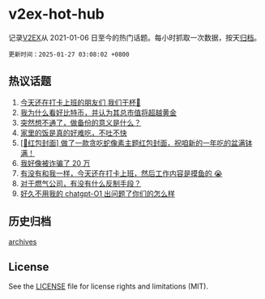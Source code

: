# v2ex-hot-hub

 记录[V2EX](https://www.v2ex.com/)从 2021-01-06 日至今的热门话题。每小时抓取一次数据，按天[归档](archives)。

`更新时间：2025-01-27 03:08:02 +0800`

## 热议话题

1. [今天还在打卡上班的朋友们 我们干杯🍻](https://www.v2ex.com/t/1107877)
1. [我为什么看好比特币，并认为其总市值将超越黄金](https://www.v2ex.com/t/1107964)
1. [突然想不通了，做备份的意义是什么？](https://www.v2ex.com/t/1107879)
1. [家里的饭是真的好难吃，不吐不快](https://www.v2ex.com/t/1107919)
1. [[🧧红包封面] 做了一款贪吃蛇像素主题红包封面，祝咱新的一年吃的盆满钵满！](https://www.v2ex.com/t/1107892)
1. [我好像被诈骗了 20 万](https://www.v2ex.com/t/1107949)
1. [有没有和我一样，今天还在打卡上班，然后工作内容是摸鱼的 😭](https://www.v2ex.com/t/1107883)
1. [对于燃气公司，有没有什么反制手段？](https://www.v2ex.com/t/1107913)
1. [好久不用我的 chatgpt-O1 出问题了你们的怎么样](https://www.v2ex.com/t/1107881)

## 历史归档

[archives](archives)

## License

See the [LICENSE](LICENSE) file for license rights and limitations (MIT).
